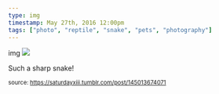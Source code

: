 ```yaml
---
type: img
timestamp: May 27th, 2016 12:00pm
tags: ["photo", "reptile", "snake", "pets", "photography"]
---
```

img
<img src="https://saturdayxiii.github.io/media/145013674071.jpg"/>
                                                                                          
Such a sharp snake!
 
                                    
                
                
                
                
                                
<small>source: https://saturdayxiii.tumblr.com/post/145013674071</small>